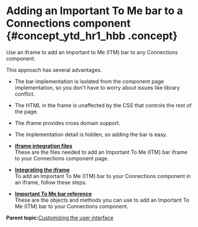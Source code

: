 # Adding an Important To Me bar to a Connections component {#concept_ytd_hr1_hbb .concept}

Use an iframe to add an Important to Me \(ITM\) bar to any Connections component.

This approach has several advantages.

-   The bar implementation is isolated from the component page implementation, so you don't have to worry about issues like library conflict.
-   The HTML in the frame is unaffected by the CSS that controls the rest of the page.
-   The iframe provides cross domain support.
-   The implementation detail is hidden, so adding the bar is easy.

-   **[iframe integration files](../customize/c_itm_iframe_assets.md)**  
These are the files needed to add an Important To Me \(ITM\) bar iframe to your Connections component page.
-   **[Integrating the iframe](../customize/t_itm_iframe_integrating.md)**  
To add an Important To Me \(ITM\) bar to your Connections component in an iframe, follow these steps.
-   **[Important To Me bar reference](../customize/r_itm_configuration_object.md)**  
These are the objects and methods you can use to add an Important To Me \(ITM\) bar to your Connections component.

**Parent topic:**[Customizing the user interface](../customize/t_admin_common_customize_main.md)

